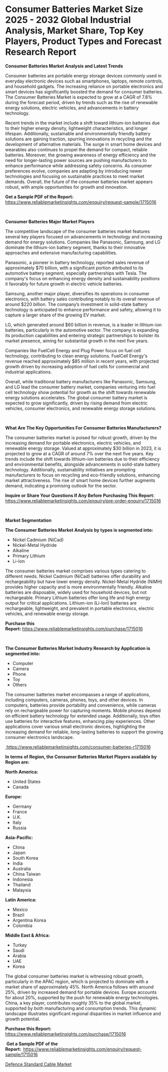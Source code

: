 <p><h1>Consumer Batteries Market Size 2025 - 2032 Global Industrial Analysis, Market Share, Top Key Players, Product Types and Forecast Research Report</h1></p><p><strong>Consumer Batteries Market Analysis and Latest Trends</strong></p>
<p><p>Consumer batteries are portable energy storage devices commonly used in everyday electronic devices such as smartphones, laptops, remote controls, and household gadgets. The increasing reliance on portable electronics and smart devices has significantly boosted the demand for consumer batteries. The Consumer Batteries Market is expected to grow at a CAGR of 7.8% during the forecast period, driven by trends such as the rise of renewable energy solutions, electric vehicles, and advancements in battery technology.</p><p>Recent trends in the market include a shift toward lithium-ion batteries due to their higher energy density, lightweight characteristics, and longer lifespan. Additionally, sustainable and environmentally friendly battery solutions are gaining traction, spurring innovations in recycling and the development of alternative materials. The surge in smart home devices and wearables also continues to propel the demand for compact, reliable batteries. Moreover, the growing awareness of energy efficiency and the need for longer-lasting power sources are pushing manufacturers to enhance performance while addressing safety concerns. As consumer preferences evolve, companies are adapting by introducing newer technologies and focusing on sustainable practices to meet market demands. Overall, the future of the consumer batteries market appears robust, with ample opportunities for growth and innovation.</p></p>
<p><strong>Get a Sample PDF of the Report:&nbsp;</strong> <a href="https://www.reliablemarketinsights.com/enquiry/request-sample/1715016?utm_campaign=2389&utm_medium=2&utm_source=Github&utm_content=ia&utm_term=13022025&utm_id=consumer-batteries">https://www.reliablemarketinsights.com/enquiry/request-sample/1715016</a></p>
<p>&nbsp;</p>
<p><strong>Consumer Batteries Major Market Players</strong></p>
<p><p>The competitive landscape of the consumer batteries market features several key players focused on advancements in technology and increasing demand for energy solutions. Companies like Panasonic, Samsung, and LG dominate the lithium-ion battery segment, thanks to their innovative approaches and extensive manufacturing capabilities. </p><p>Panasonic, a pioneer in battery technology, reported sales revenue of approximately $70 billion, with a significant portion attributed to its automotive battery segment, especially partnerships with Tesla. The company's focus on enhancing energy density and sustainability positions it favorably for future growth in electric vehicle batteries.</p><p>Samsung, another major player, diversifies its operations in consumer electronics, with battery sales contributing notably to its overall revenue of around $220 billion. The company’s investment in solid-state battery technology is anticipated to enhance performance and safety, allowing it to capture a larger share of the growing EV market.</p><p>LG, which generated around $60 billion in revenue, is a leader in lithium-ion batteries, particularly in the automotive sector. The company is expanding its production capabilities and entering strategic partnerships to bolster its market presence, aiming for substantial growth in the next five years.</p><p>Companies like FuelCell Energy and Plug Power focus on fuel cell technology, contributing to clean energy solutions. FuelCell Energy's revenue reached approximately $85 million in recent years, with projected growth driven by increasing adoption of fuel cells for commercial and industrial applications.</p><p>Overall, while traditional battery manufacturers like Panasonic, Samsung, and LG lead the consumer battery market, companies venturing into fuel cell technology show potential for growth as the shift towards renewable energy solutions accelerates. The global consumer battery market is expected to grow significantly, driven by rising demand from electric vehicles, consumer electronics, and renewable energy storage solutions.</p></p>
<p>&nbsp;</p>
<p><strong>What Are The Key Opportunities For Consumer Batteries Manufacturers?</strong></p>
<p><p>The consumer batteries market is poised for robust growth, driven by the increasing demand for portable electronics, electric vehicles, and renewable energy storage. Valued at approximately $30 billion in 2023, it is projected to grow at a CAGR of around 7% over the next five years. Key trends include the shift towards lithium-ion batteries due to their efficiency and environmental benefits, alongside advancements in solid-state battery technology. Additionally, sustainability initiatives are prompting manufacturers to focus on recycling and eco-friendly solutions, enhancing market attractiveness. The rise of smart home devices further augments demand, indicating a promising outlook for the sector.</p></p>
<p><strong>Inquire or Share Your Questions If Any Before Purchasing This Report:</strong> <a href="https://www.reliablemarketinsights.com/enquiry/pre-order-enquiry/1715016?utm_campaign=2389&utm_medium=2&utm_source=Github&utm_content=ia&utm_term=13022025&utm_id=consumer-batteries">https://www.reliablemarketinsights.com/enquiry/pre-order-enquiry/1715016</a></p>
<p>&nbsp;</p>
<p><strong>Market Segmentation</strong></p>
<p><strong>The Consumer Batteries Market Analysis by types is segmented into:</strong></p>
<p><ul><li>Nickel Cadmium (NiCad)</li><li>Nickel-Metal Hydride</li><li>Alkaline</li><li>Primary Lithium</li><li>Li-Ion</li></ul></p>
<p><p>The consumer batteries market comprises various types catering to different needs. Nickel Cadmium (NiCad) batteries offer durability and rechargeability but have lower energy density. Nickel-Metal Hydride (NiMH) provides higher capacity and is more environmentally friendly. Alkaline batteries are disposable, widely used for household devices, but not rechargeable. Primary Lithium batteries offer long life and high energy output for critical applications. Lithium-ion (Li-Ion) batteries are rechargeable, lightweight, and prevalent in portable electronics, electric vehicles, and renewable energy storage.</p></p>
<p><strong>Purchase this Report:&nbsp;</strong><a href="https://www.reliablemarketinsights.com/purchase/1715016?utm_campaign=2389&utm_medium=2&utm_source=Github&utm_content=ia&utm_term=13022025&utm_id=consumer-batteries">https://www.reliablemarketinsights.com/purchase/1715016</a></p>
<p>&nbsp;</p>
<p><strong>The Consumer Batteries Market Industry Research by Application is segmented into:</strong></p>
<p><ul><li>Computer</li><li>Camera</li><li>Phone</li><li>Toy</li><li>Others</li></ul></p>
<p><p>The consumer batteries market encompasses a range of applications, including computers, cameras, phones, toys, and other devices. In computers, batteries provide portability and convenience, while cameras rely on rechargeable power for capturing moments. Mobile phones depend on efficient battery technology for extended usage. Additionally, toys often use batteries for interactive features, enhancing play experiences. Other applications cover various small electronic devices, highlighting the increasing demand for reliable, long-lasting batteries to support the growing consumer electronics landscape.</p></p>
<p><a href="https://www.reliablemarketinsights.com/consumer-batteries-r1715016?utm_campaign=2389&utm_medium=2&utm_source=Github&utm_content=ia&utm_term=13022025&utm_id=consumer-batteries">&nbsp;https://www.reliablemarketinsights.com/consumer-batteries-r1715016</a></p>
<p><strong>In terms of Region, the Consumer Batteries Market Players available by Region are:</strong></p>
<p>
    <p> <strong> North America: </strong>
        <ul>
            <li>United States</li>
            <li>Canada</li>
        </ul>
        </p> 
    <p> <strong> Europe: </strong>
        <ul>
            <li>Germany</li>
            <li>France</li>
            <li>U.K.</li>
            <li>Italy</li>
            <li>Russia</li>
        </ul>
        </p> 
    <p> <strong> Asia-Pacific: </strong>
        <ul>
            <li>China</li>
            <li>Japan</li>
            <li>South Korea</li>
            <li>India</li>
            <li>Australia</li>
            <li>China Taiwan</li>
            <li>Indonesia</li>
            <li>Thailand</li>
            <li>Malaysia</li>
        </ul>
        </p> 
    <p> <strong> Latin America: </strong>
        <ul>
            <li>Mexico</li>
            <li>Brazil</li>
            <li>Argentina Korea</li>
            <li>Colombia</li>
        </ul>
        </p> 
    <p> <strong> Middle East & Africa: </strong>
        <ul>
            <li>Turkey</li>
            <li>Saudi</li>
            <li>Arabia</li>
            <li>UAE</li>
            <li>Korea</li>
        </ul>
    </p>
    </p>
<p><p>The global consumer batteries market is witnessing robust growth, particularly in the APAC region, which is projected to dominate with a market share of approximately 45%. North America follows with around 25%, driven by increased demand for portable devices. Europe accounts for about 20%, supported by the push for renewable energy technologies. China, a key player, contributes roughly 35% to the global market, supported by both manufacturing and consumption trends. This dynamic landscape illustrates significant regional disparities in market influence and growth potential.</p></p>
<p><strong>Purchase this Report: </strong><a href="https://www.reliablemarketinsights.com/purchase/1715016?utm_campaign=2389&utm_medium=2&utm_source=Github&utm_content=ia&utm_term=13022025&utm_id=consumer-batteries">https://www.reliablemarketinsights.com/purchase/1715016</a></p>
<p>&nbsp;<strong>Get a Sample PDF of the Report:&nbsp;&nbsp;</strong><a href="https://www.reliablemarketinsights.com/enquiry/request-sample/1715016?utm_campaign=2389&utm_medium=2&utm_source=Github&utm_content=ia&utm_term=13022025&utm_id=consumer-batteries">https://www.reliablemarketinsights.com/enquiry/request-sample/1715016</a></p>
<p><strong></strong></p>
<p><p><a href="https://github.com/cheryjhonson/Market-Research-Report-List-1/blob/main/defence-standard-cable-market.md?utm_campaign=2389&utm_medium=2&utm_source=Github&utm_content=ia&utm_term=13022025&utm_id=consumer-batteries">Defence Standard Cable Market</a></p></p>